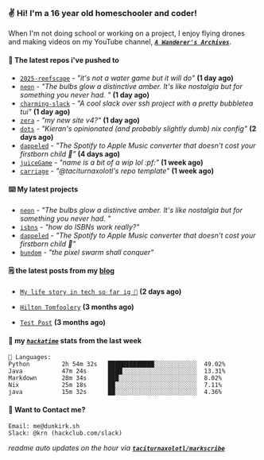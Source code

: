 ### ✌️ Hi! I'm a 16 year old homeschooler and coder!

When I'm not doing school or working on a project, I enjoy flying drones and making videos on my YouTube channel, [**_`A Wanderer's Archives`_**](https://youtube.com/@wanderer.archives).

#### 👷 The latest repos i've pushed to

- [`2025-reefscape`](https://github.com/df1317/2025-reefscape) - _"it's not a water game but it will do"_ **(1 day ago)**
- [`neon`](https://github.com/taciturnaxolotl/neon) - _"The bulbs glow a distinctive amber. It's like nostalgia but for something you never had. "_ **(1 day ago)**
- [`charming-slack`](https://github.com/taciturnaxolotl/charming-slack) - _"A cool slack over ssh project with a pretty bubbletea tui"_ **(1 day ago)**
- [`zera`](https://github.com/taciturnaxolotl/zera) - _"my new site v4?"_ **(1 day ago)**
- [`dots`](https://github.com/taciturnaxolotl/dots) - _"Kieran's opinionated (and probably slightly dumb) nix config"_ **(2 days ago)**
- [`dappeled`](https://github.com/taciturnaxolotl/dappeled) - _"The Spotify to Apple Music converter that doesn't cost your firstborn child 🍏"_ **(4 days ago)**
- [`juiceGame`](https://github.com/felixgao-0/juiceGame) - _"name is a bit of a wip lol :pf:"_ **(1 week ago)**
- [`carriage`](https://github.com/taciturnaxolotl/carriage) - _"@taciturnaxolotl's repo template"_ **(1 week ago)**

#### ⌨️ My latest projects

- [`neon`](https://github.com/taciturnaxolotl/neon) - _"The bulbs glow a distinctive amber. It's like nostalgia but for something you never had. "_
- [`isbns`](https://github.com/taciturnaxolotl/isbns) - _"how do ISBNs work really?"_
- [`dappeled`](https://github.com/taciturnaxolotl/dappeled) - _"The Spotify to Apple Music converter that doesn't cost your firstborn child 🍏"_
- [`bundom`](https://github.com/taciturnaxolotl/bundom) - _"the pixel swarm shall conquer"_

#### 🗒️ the latest posts from my [blog](https://dunkirk.sh)

- [`My life story in tech so far ig 🤷`](https://dunkirk.sh/blog/my-life-story-with-tech/) **(2 days ago)**

- [`Hilton Tomfoolery`](https://dunkirk.sh/blog/hilton-tomfoolery/) **(3 months ago)**

- [`Test Post`](https://dunkirk.sh/blog/test-post/) **(3 months ago)**



#### 📡 my [_`hackatime`_](https://waka.hackclub.com) stats from the last week

```text
💾 Languages:
Python         2h 54m 32s   █████████████░░░░░░░░░░░░  49.02%
Java           47m 24s      ████░░░░░░░░░░░░░░░░░░░░░  13.31%
Markdown       28m 34s      ███░░░░░░░░░░░░░░░░░░░░░░  8.02%
Nix            25m 18s      ██░░░░░░░░░░░░░░░░░░░░░░░  7.11%
java           15m 32s      ██░░░░░░░░░░░░░░░░░░░░░░░  4.36%
```

#### 📮 Want to Contact me?

```text
Email: me@dunkirk.sh
Slack: @krn (hackclub.com/slack)
```

_readme auto updates on the hour via [**`taciturnaxolotl/markscribe`**](https://github.com/taciturnaxolotl/markscribe)_
